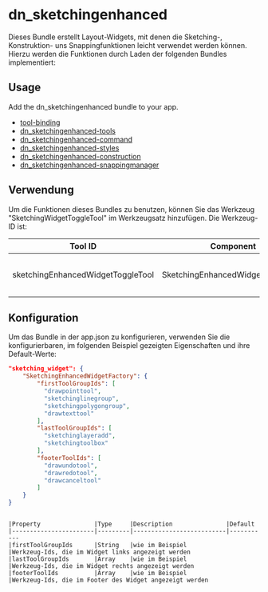 # dn_sketchingenhanced

Dieses Bundle erstellt Layout-Widgets, mit denen die Sketching-, Konstruktion- uns Snappingfunktionen leicht verwendet werden können. Hierzu werden die Funktionen durch Laden der folgenden Bundles implementiert:

## Usage

Add the dn_sketchingenhanced bundle to your app.

* [tool-binding](#bundle=tool-binding@)
* [dn_sketchingenhanced-tools](#bundle=dn_sketchingenhanced-tools@)
* [dn_sketchingenhanced-command](#bundle=dn_sketchingenhanced-command@)
* [dn_sketchingenhanced-styles](#bundle=dn_sketchingenhanced-styles@)
* [dn_sketchingenhanced-construction](#bundle=dn_sketchingenhanced-construction@)
* [dn_sketchingenhanced-snappingmanager](#bundle=dn_sketchingenhanced-snappingmanager@)


## Verwendung

Um die Funktionen dieses Bundles zu benutzen, können Sie das Werkzeug "SketchingWidgetToggleTool" im Werkzeugsatz hinzufügen. Die Werkzeug-ID ist:

| Tool ID                           | Component                         | Description                      |
|-----------------------------------|-----------------------------------|----------------------------------|
| sketchingEnhancedWidgetToggleTool | SketchingEnhancedWidgetToggleTool | Zeichnen- und Editier-Werkzeuge. |

## Konfiguration

Um das Bundle in der app.json zu konfigurieren, verwenden Sie die konfigurierbaren, im folgenden Beispiel gezeigten Eigenschaften und ihre Default-Werte:

```json
"sketching_widget": {
    "SketchingEnhancedWidgetFactory": {
        "firstToolGroupIds": [
          "drawpointtool",
          "sketchinglinegroup",
          "sketchingpolygongroup",
          "drawtexttool"
        ],
        "lastToolGroupIds": [
          "sketchinglayeradd",
          "sketchingtoolbox"
        ],
        "footerToolIds": [
          "drawundotool",
          "drawredotool",
          "drawcanceltool"
        ]
    }
}
```

```

|Property               |Type     |Description               |Default
|-----------------------|---------|--------------------------|-----------
|firstToolGroupIds      |String   |wie im Beispiel           |Werkzeug-Ids, die im Widget links angezeigt werden
|lastToolGroupIds       |Array    |wie im Beispiel           |Werkzeug-Ids, die im Widget rechts angezeigt werden
|footerToolIds          |Array    |wie im Beispiel           |Werkzeug-Ids, die im Footer des Widget angezeigt werden
